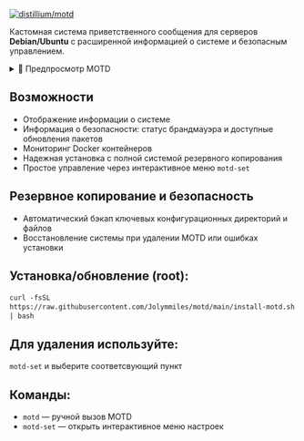 <p aling="center"><a href="https://github.com/distillium/motd">
 <picture>
   <source media="(prefers-color-scheme: dark)" srcset="./media/logo.png" />
   <source media="(prefers-color-scheme: light)" srcset="./media/logo-black.png" />
   <img alt="distillium/motd" src="https://github.com/distillium/motd" />
 </picture>
</a></p>

Кастомная система приветственного сообщения для серверов **Debian/Ubuntu** с расширенной информацией о системе и безопасным управлением.

<details>
<summary>🌌 Предпросмотр MOTD</summary>

![screenshot](./media/preview.png)

</details>

## Возможности
- Отображение информации о системе
- Информация о безопасности: статус брандмауэра и доступные обновления пакетов
- Мониторинг Docker контейнеров
- Надежная установка с полной системой резервного копирования
- Простое управление через интерактивное меню `motd-set`

## Резервное копирование и безопасность
- Автоматический бэкап ключевых конфигурационных директорий и файлов
- Восстановление системы при удалении MOTD или ошибках установки

## Установка/обновление (root):
```
curl -fsSL https://raw.githubusercontent.com/Jolymmiles/motd/main/install-motd.sh | bash
```
## Для удаления используйте:
`motd-set` и выберите соответсвующий пункт

## Команды:
- `motd` — ручной вызов MOTD
- `motd-set` — открыть интерактивное меню настроек

